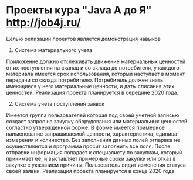 # Проекты кура "Java А до Я" http://job4j.ru/

Целью релизации проектов является демонстрация навыков

1) Система материального учета

Приложение должно отслеживать движение материальных ценностей от их поступления на скалад и со склада до потребителя,
у каждого материала имеется срок использования, который наступает в момент передачи со склада потребителю. Потребитель
должен знать имеющиеся у него материальные ценности, и даты списания этих ценностей.
Реализация проекта планируется в середине 2020 года.

2) Система учета поступления заявок

Имеется группа пользователей которая под своей учетной записью создает запрос на закупку оборудования или материальных 
ценностей согластно утвержденной форме. В форме имеется примерное наименование запрашиваемой ценности, характеристика, 
единица измерения и количество. Без заполнения данных полей отпарвка не осуществляется и программа просит заполнить все поля.
После отправки информация попадает к специалисту по закупкам, который принимает её, и выставляет примерные сроки закупки
или отказ в закупке с указанием причины. Пользователь видит изменения статуса своей заявки.
Реализация проекта планируется в конце 2020 года
